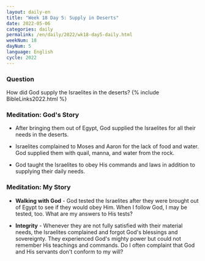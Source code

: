 ```yaml
---
layout: daily-en
title: "Week 18 Day 5: Supply in Deserts"
date: 2022-05-06
categories: daily
permalink: /en/daily/2022/wk18-day5-daily.html
weekNum: 18
dayNum: 5
language: English
cycle: 2022
---
```

### Question     
How did God supply the Israelites in the deserts?
{% include BibleLinks2022.html %} 

### Meditation: God's Story   
+ After bringing them out of Egypt, God supplied the Israelites for all their needs in the deserts. 

+ Israelites complained to Moses and Aaron for the lack of food and water. God supplied them with quail, manna, and water from the rock. 

+ God taught the Israelites to obey His commands and laws in addition to supplying their daily needs. 

### Meditation: My Story   
+ **Walking with God** - God tested the Israelites after they were brought out of Egypt to see if they would obey Him. When I follow God, I may be tested, too. What are my answers to His tests? 

+ **Integrity** - Whenever they are not fully satisfied with their material needs, the Israelites complained and forgot God's blessings and sovereignty. They experienced God's mighty power but could not remember His teachings and commands. Do I often complaint that God and His servants don't conform to my will? 
